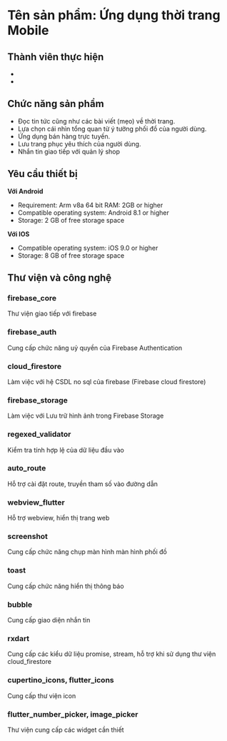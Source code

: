 # Tên sản phẩm: Ứng dụng thời trang Mobile

Thành viên thực hiện
-
-
-

## Chức năng sản phẩm
- Đọc tin tức cũng như các bài viết (mẹo) về thời trang.
- Lựa chọn cái nhìn tổng quan từ ý tưởng phối đồ của người dùng.
- Ứng dụng bán hàng trực tuyến.
- Lưu trang phục yêu thích của người dùng.
- Nhắn tin giao tiếp với quản lý shop

## Yêu cầu thiết bị
**Với Android**
- Requirement: Arm v8a 64 bit RAM: 2GB or higher
- Compatible operating system: Android 8.1 or higher
- Storage: 2 GB of free storage space

**Với IOS**
- Compatible operating system: iOS 9.0 or higher
- Storage: 8 GB of free storage space

## Thư viện và công nghệ

### firebase_core
Thư viện giao tiếp với firebase

### firebase_auth
Cung cấp chức năng uỷ quyền của Firebase Authentication

### cloud_firestore
Làm việc với hệ CSDL no sql của firebase (Firebase cloud firestore)

### firebase_storage
Làm việc với Lưu trữ hình ảnh trong Firebase Storage

### regexed_validator
Kiểm tra tính hợp lệ của dữ liệu đầu vào

### auto_route
Hỗ trợ cài đặt route, truyền tham số vào đường dẫn

### webview_flutter
Hỗ trợ webview, hiển thị trang web

### screenshot
Cung cấp chức năng chụp màn hình màn hình phối đồ

### toast
Cung cấp chức năng hiển thị thông báo

### bubble
Cung cấp giao diện nhắn tin

### rxdart
Cung cấp các kiểu dữ liệu promise, stream, hỗ trợ khi sử dụng thư viện cloud_firestore

### cupertino_icons, flutter_icons
Cung cấp thư viện icon

### flutter_number_picker, image_picker
Thư viện cung cấp các widget cần thiết
